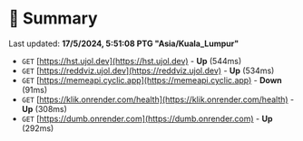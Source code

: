 # 📖 Summary
Last updated: **17/5/2024, 5:51:08 PTG "Asia/Kuala_Lumpur"**

- `GET` [https://hst.ujol.dev](https://hst.ujol.dev) - **Up** (544ms)
- `GET` [https://reddviz.ujol.dev](https://reddviz.ujol.dev) - **Up** (534ms)
- `GET` [https://memeapi.cyclic.app](https://memeapi.cyclic.app) - **Down** (91ms)
- `GET` [https://klik.onrender.com/health](https://klik.onrender.com/health) - **Up** (308ms)
- `GET` [https://dumb.onrender.com](https://dumb.onrender.com) - **Up** (292ms)
